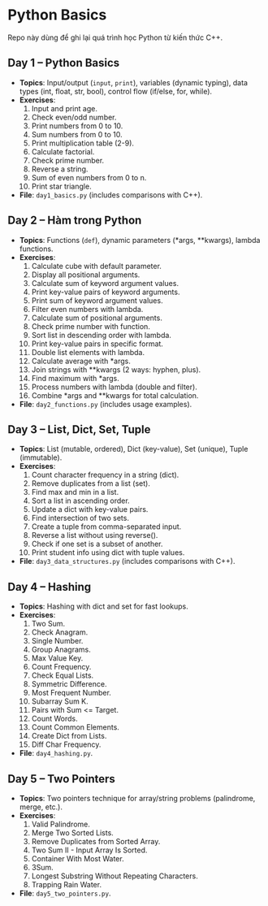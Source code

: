 # Python Basics
Repo này dùng để ghi lại quá trình học Python từ kiến thức C++.

## Day 1 – Python Basics
- **Topics**: Input/output (`input`, `print`), variables (dynamic typing), data types (int, float, str, bool), control flow (if/else, for, while).
- **Exercises**:
  1. Input and print age.
  2. Check even/odd number.
  3. Print numbers from 0 to 10.
  4. Sum numbers from 0 to 10.
  5. Print multiplication table (2-9).
  6. Calculate factorial.
  7. Check prime number.
  8. Reverse a string.
  9. Sum of even numbers from 0 to n.
  10. Print star triangle.
- **File**: `day1_basics.py` (includes comparisons with C++).

## Day 2 – Hàm trong Python
- **Topics**: Functions (`def`), dynamic parameters (*args, **kwargs), lambda functions.
- **Exercises**:
  1. Calculate cube with default parameter.
  2. Display all positional arguments.
  3. Calculate sum of keyword argument values.
  4. Print key-value pairs of keyword arguments.
  5. Print sum of keyword argument values.
  6. Filter even numbers with lambda.
  7. Calculate sum of positional arguments.
  8. Check prime number with function.
  9. Sort list in descending order with lambda.
  10. Print key-value pairs in specific format.
  11. Double list elements with lambda.
  12. Calculate average with *args.
  13. Join strings with **kwargs (2 ways: hyphen, plus).
  14. Find maximum with *args.
  15. Process numbers with lambda (double and filter).
  16. Combine *args and **kwargs for total calculation.
- **File**: `day2_functions.py` (includes usage examples).

## Day 3 – List, Dict, Set, Tuple
- **Topics**: List (mutable, ordered), Dict (key-value), Set (unique), Tuple (immutable).
- **Exercises**:
  1. Count character frequency in a string (dict).
  2. Remove duplicates from a list (set).
  3. Find max and min in a list.
  4. Sort a list in ascending order.
  5. Update a dict with key-value pairs.
  6. Find intersection of two sets.
  7. Create a tuple from comma-separated input.
  8. Reverse a list without using reverse().
  9. Check if one set is a subset of another.
  10. Print student info using dict with tuple values.
- **File**: `day3_data_structures.py` (includes comparisons with C++).

## Day 4 – Hashing
- **Topics**: Hashing with dict and set for fast lookups.
- **Exercises**:
  1. Two Sum.
  2. Check Anagram.
  3. Single Number.
  4. Group Anagrams.
  5. Max Value Key.
  6. Count Frequency.
  7. Check Equal Lists.
  8. Symmetric Difference.
  9. Most Frequent Number.
  10. Subarray Sum K.
  11. Pairs with Sum <= Target.
  12. Count Words.
  13. Count Common Elements.
  14. Create Dict from Lists.
  15. Diff Char Frequency.
- **File**: `day4_hashing.py`.

## Day 5 – Two Pointers
- **Topics**: Two pointers technique for array/string problems (palindrome, merge, etc.).
- **Exercises**:
  1. Valid Palindrome.
  2. Merge Two Sorted Lists.
  3. Remove Duplicates from Sorted Array.
  4. Two Sum II - Input Array Is Sorted.
  5. Container With Most Water.
  6. 3Sum.
  7. Longest Substring Without Repeating Characters.
  8. Trapping Rain Water.
- **File**: `day5_two_pointers.py`.